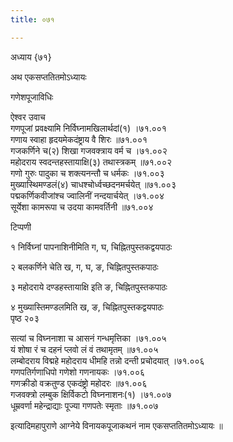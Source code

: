 ```yaml
---
title: ०७१

---
```

अध्याय {७१}  


अथ एकसप्ततितमोऽध्यायः  


गणेशपूजाविधिः  

ऐश्वर उवाच  
गणपूजां प्रवक्ष्यामि निर्विघ्नामखिलार्थदां(१)  ।७१.००१  
गणाय स्वाहा हृदयमेकदंष्ट्राय वै शिरः  ॥७१.००१  
गजकर्णिने च(२) शिखा गजवक्त्राय वर्म च  ।७१.००२  
महोदराय स्वदन्तहस्तायाक्षि(३) तथास्त्रकम्  ॥७१.००२  
गणो गुरुः पादुका च शक्त्यनन्तौ च धर्मकः  ।७१.००३  
मुख्यास्थिमण्डलं(४) चाधश्चोर्ध्वच्छदनमर्चयेत् ॥७१.००३  
पद्मकर्णिकवीजांश्च ज्वालिनीं नन्दयार्चयेत् ।७१.००४  
सूर्येशा कामरूपा च उदया कामवर्तिनी  ॥७१.००४  

टिप्पणी  

१ निर्विघ्नां पापनाशिनीमिति ग, घ, चिह्नितपुस्तकद्वयपाठः  

२ बलकर्णिने चेति ख, ग, घ, ङ, चिह्नितपुस्तकपाठः  

३ महोदराये दण्डहस्तायाक्षि इति ङ, चिह्नितपुस्तकपाठः  

४ मुख्यास्तिमण्डलमिति ख, ङ, चिह्नितपुस्तकद्वयपाठः  
पृष्ठ २०३  

सत्यां च विघ्ननाशा च आसनं गन्धमृत्तिका  ।७१.००५  
यं शोषा रं च दहनं प्लवो लं वं तथामृतम्  ॥७१.००५  
लम्बोदराय विद्महे महोदराय धीमहि तन्नो दन्ती प्रचोदयात् ।७१.००६  
गणपतिर्गणाधिपो गणेशो गणनायकः  ।७१.००६  
गणक्रीडो वक्रतुण्ड एकदंष्ट्रो महोदरः  ॥७१.००६  
गजवक्त्रो लम्बुक क्षिर्विकटो विघ्ननाशनः(१)  ।७१.००७  
धूम्रवर्णा महेन्द्राद्याः पूज्या गणपतेः स्मृताः  ॥७१.००७  

इत्यादिमहापुराणे आग्नेये विनायकपूजाकथनं नाम एकसप्ततितमोऽध्यायः ॥  